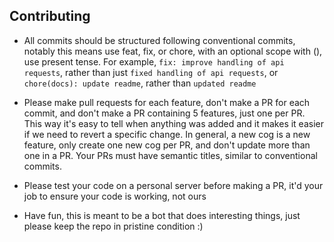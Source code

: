 ## Contributing

- All commits should be structured following conventional commits, notably this means use feat, fix, or chore, with an optional scope with (), use present tense. For example, `fix: improve handling of api requests`, rather than just `fixed handling of api requests`, or `chore(docs): update readme`, rather than `updated readme`

- Please make pull requests for each feature, don't make a PR for each commit, and don't make a PR containing 5 features, just one per PR. This way it's easy to tell when anything was added and it makes it easier if we need to revert a specific change. In general, a new cog is a new feature, only create one new cog per PR, and don't update more than one in a PR. Your PRs must have semantic titles, similar to conventional commits.

- Please test your code on a personal server before making a PR, it'd your job to ensure your code is working, not ours

- Have fun, this is meant to be a bot that does interesting things, just please keep the repo in pristine condition :)

